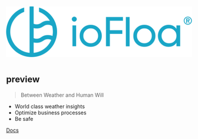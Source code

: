 <p>
    <img src="images/logo.png" />
</p>

# <small>preview</small>

> Between Weather and Human Will

- World class weather insights
- Optimize business processes 
- Be safe

[Docs](#intro)
